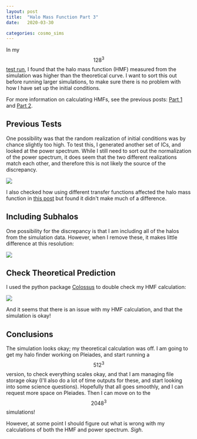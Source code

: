```yaml
---
layout: post
title:  "Halo Mass Function Part 3"
date:   2020-03-30

categories: cosmo_sims
---
```



In my $$128^3$$ <a href="https://ndrakos.github.io/blog/cosmo_sims/Test_Simulation/">test run</a>, I found that the halo mass function (HMF) measured from the simulation was higher than the theoretical curve. I want to sort this out before running larger simulations, to make sure there is no problem with how I have set up the initial conditions.

For more information on calculating HMFs, see the previous posts: <a href="https://ndrakos.github.io/blog/mocks/Halo_Mass_Function/">Part 1</a> and <a href="https://ndrakos.github.io/blog/mocks/Halo_Mass_Function_Continued/">Part 2</a>.



## Previous Tests

One possibility was that the random realization of initial conditions was by chance slightly too high. To test this, I generated another set of ICs, and looked at the power spectrum. While I still need to sort out the normalization of the power spectrum, it does seem that the two different realizations match each other, and therefore this is not likely the source of the discrepancy.

<img src="{{ site.baseurl }}/assets/plots/20200330_IC_PowerSpectrum_wfirst128.png">


I also checked how using different transfer functions affected the halo mass function in <a href="https://ndrakos.github.io/blog/cosmo_sims/Initial_Conditions/">this post</a> but found it didn't make much of a difference.

## Including Subhalos

One possibility for the discrepancy is that I am including all of the halos from the simulation data. However, when I remove these, it makes little difference at this resolution:

<img src="{{ site.baseurl }}/assets/plots/20200330_HMF_wfirst128_sub.png">


## Check Theoretical Prediction


I used the python package <a href="https://bdiemer.bitbucket.io/colossus/lss_mass_function.html">Colossus</a> to double check my HMF calculation:

<img src="{{ site.baseurl }}/assets/plots/20200330_HMF_wfirst128_col.png">

And it seems that there is an issue with my HMF calculation, and that the simulation is okay!



## Conclusions

The simulation looks okay; my theoretical calculation was off. I am going to get my halo finder working on Pleiades, and start running a $$512^3$$ version, to check everything scales okay, and that I am managing file storage okay (I'll also do a lot of time outputs for these, and start looking into some science questions). Hopefully that all goes smoothly, and I can request more space on Pleiades. Then I can move on to the $$2048^3$$ simulations!

However, at some point I should figure out what is wrong with my calculations of both the HMF and power spectrum. *Sigh*.
